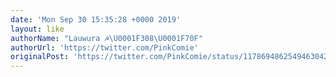```yaml
---
date: 'Mon Sep 30 15:35:28 +0000 2019'
layout: like
authorName: "Lauwura ☭\U0001F308\U0001F70F"
authorUrl: 'https://twitter.com/PinkComie'
originalPost: 'https://twitter.com/PinkComie/status/1178694862549463042'
---
```

